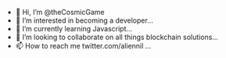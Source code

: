 - 👋 Hi, I’m @theCosmicGame
- 👀 I’m interested in becoming a developer...
- 🌱 I’m currently learning Javascript...
- 💞️ I’m looking to collaborate on all things blockchain solutions...
- 📫 How to reach me twitter.com/aliennil ...

<!---
theCosmicGame/theCosmicGame is a ✨ special ✨ repository because its `README.md` (this file) appears on your GitHub profile.
You can click the Preview link to take a look at your changes.
--->

